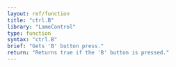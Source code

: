```yaml
---
layout: ref/function
title: "ctrl.B"
library: "LameControl"
type: function
syntax: "ctrl.B"
brief: "Gets 'B' button press."
return: "Returns true if the 'B' button is pressed."
---
```


